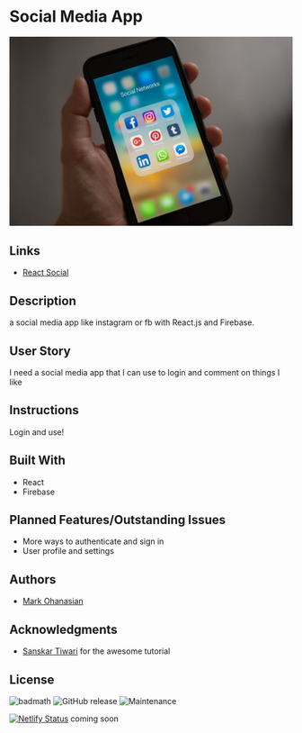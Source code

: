 # Social Media App
![Git Good Website Image](/public/pexels-photo-607812.jpeg)

## Links
* [React Social](https://social-media-app-mso.netlify.app/)

## Description
a social media app like instagram or fb with React.js and Firebase.

## User Story
I need a social media app that I can use to login and comment on things I like

## Instructions
Login and use!

## Built With
* React
* Firebase

## Planned Features/Outstanding Issues
* More ways to authenticate and sign in
* User profile and settings 

## Authors
* [Mark Ohanasian](https://github.com/markohanesian) 

## Acknowledgments
* [Sanskar Tiwari](https://www.youtube.com/channel/UCsPdgUIoOBTBI1UmulW1pdw) for the awesome tutorial

## License
![badmath](https://img.shields.io/github/languages/top/nielsenjared/badmath)
![GitHub release](https://img.shields.io/github/v/release/markohanesian/Burger-Logger)
![Maintenance](https://img.shields.io/badge/Maintained%3F-yes-green.svg)



[![Netlify Status](https://api.netlify.com/api/v1/badges/0c7ff7fe-2af1-4af5-8481-7a5ff9f25a10/deploy-status)](https://app.netlify.com/sites/armenian-names/deploys) coming soon
